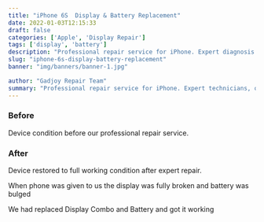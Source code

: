```yaml
---
title: "iPhone 6S  Display & Battery Replacement"
date: 2022-01-03T12:15:33
draft: false
categories: ['Apple', 'Display Repair']
tags: ['display', 'battery']
description: "Professional repair service for iPhone. Expert diagnosis and quality repairs in Bangalore."
slug: "iphone-6s-display-battery-replacement"
banner: "img/banners/banner-1.jpg"

author: "Gadjoy Repair Team"
summary: "Professional repair service for iPhone. Expert technicians, quality parts, warranty included."
---
```


### Before

Device condition before our professional repair service.

### After

Device restored to full working condition after expert repair.

When phone was given to us the display was fully broken and battery was bulged

We had replaced Display Combo and Battery and got it working